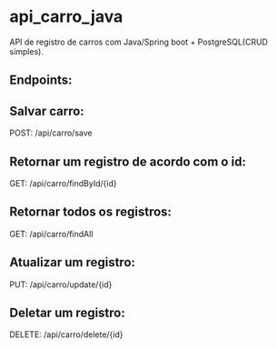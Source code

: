 # api_carro_java

API de registro de carros com Java/Spring boot + PostgreSQL(CRUD simples).

## Endpoints:
## Salvar carro:

POST: /api/carro/save

## Retornar um registro de acordo com o id:

GET: /api/carro/findById/{id}

## Retornar todos os registros:

GET: /api/carro/findAll

## Atualizar um registro:

PUT: /api/carro/update/{id}

## Deletar um registro:

DELETE: /api/carro/delete/{id}
